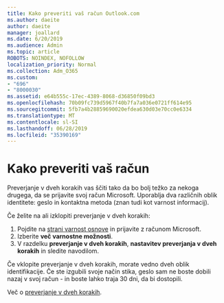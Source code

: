 ```yaml
---
title: Kako preveriti vaš račun Outlook.com
ms.author: daeite
author: daeite
manager: joallard
ms.date: 6/20/2019
ms.audience: Admin
ms.topic: article
ROBOTS: NOINDEX, NOFOLLOW
localization_priority: Normal
ms.collection: Adm_O365
ms.custom:
- "696"
- "8000030"
ms.assetid: e64b555c-17ec-4389-8068-d36850f09bd3
ms.openlocfilehash: 70b09fc739d5967f40b7fa7a036e0721ff614e95
ms.sourcegitcommit: 5fb7a4b28859690020efdea630d03e70cc0e6334
ms.translationtype: MT
ms.contentlocale: sl-SI
ms.lasthandoff: 06/28/2019
ms.locfileid: "35390169"
---
```

# <a name="how-to-verify-your-account"></a>Kako preveriti vaš račun

Preverjanje v dveh korakih vas ščiti tako da bo bolj težko za nekoga drugega, da se prijavite svoj račun Microsoft. Uporablja dva različnih oblik identitete: geslo in kontaktna metoda (znan tudi kot varnost informacij).
  
Če želite na ali izklopiti preverjanje v dveh korakih:
  
1. Pojdite na [strani varnost osnove](https://go.microsoft.com/fwlink/?linkid=842325) in prijavite z računom Microsoft.
2. Izberite **več varnostne možnosti**.
3. V razdelku **preverjanje v dveh korakih**, **nastavitev preverjanja v dveh korakih** in sledite navodilom.

Če vklopite preverjanje v dveh korakih, morate vedno dveh oblik identifikacije. Če ste izgubili svoje način stika, geslo sam ne boste dobili nazaj v svoj račun - in boste lahko traja 30 dni, da bi dostopili.
  
Več o [preverjanje v dveh korakih](https://go.microsoft.com/fwlink/?linkid=872270).
  